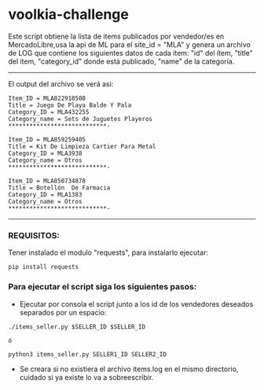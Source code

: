 # voolkia-challenge

Este script obtiene la lista de items publicados por vendedor/es en MercadoLibre,usa la api de ML para el site_id = "MLA" 
y genera un archivo de LOG que contiene los siguientes datos de cada ítem: "id" del ítem, "title" del item, "category_id" 
donde está publicado, "name" de la categoría.
***
El output del archivo se verá asi:
```
Item_ID = MLA822918508
Title = Juego De Playa Balde Y Pala
Category_ID = MLA432255
Category_name = Sets de Juguetes Playeros
****************************-

Item_ID = MLA859259405
Title = Kit De Limpieza Cartier Para Metal
Category_ID = MLA3938
Category_name = Otros
****************************-

Item_ID = MLA850734878
Title = Botellón  De Farmacia
Category_ID = MLA1383
Category_name = Otros
****************************-
```
***


### REQUISITOS:

Tener instalado el modulo "requests", para instalarlo ejecutar:
```
pip install requests
```

### Para ejecutar el script siga los siguientes pasos:
* Ejecutar por consola el script junto a los id de los vendedores deseados separados por un espacio:
```
./items_seller.py $SELLER_ID $SELLER_ID 
```
	ó
```
python3 items_seller.py SELLER1_ID SELLER2_ID
```
* Se creara si no existiera el archivo items.log en el mismo directorio, cuidado si ya existe lo va a sobreescribir.


